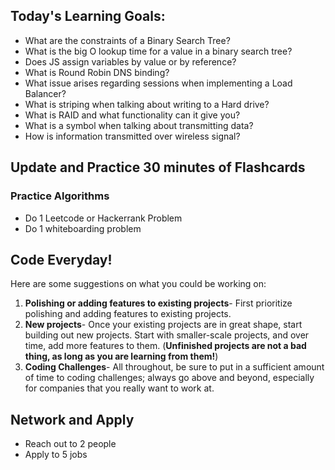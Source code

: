 ## Today's Learning Goals:

- What are the constraints of a Binary Search Tree?
- What is the big O lookup time for a value in a binary search tree?
- Does JS assign variables by value or by reference?
- What is Round Robin DNS binding?
- What issue arises regarding sessions when implementing a Load Balancer?
- What is striping when talking about writing to a Hard drive?
- What is RAID and what functionality can it give you?
- What is a symbol when talking about transmitting data?
- How is information transmitted over wireless signal?

## Update and Practice 30 minutes of Flashcards

### Practice Algorithms
* Do 1 Leetcode or Hackerrank Problem
* Do 1 whiteboarding problem

## Code Everyday!

Here are some suggestions on what you could be working on:

1. **Polishing or adding features to existing projects**- First prioritize polishing and adding features to existing projects.
1. **New projects**- Once your existing projects are in great shape, start building out new projects. Start with smaller-scale projects, and over time, add more features to them. (**Unfinished projects are not a bad thing, as long as you are learning from them!**)
1. **Coding Challenges**- All throughout, be sure to put in a sufficient amount of time to coding challenges; always go above and beyond, especially for companies that you really want to work at.

## Network and Apply

* Reach out to 2 people
* Apply to 5 jobs